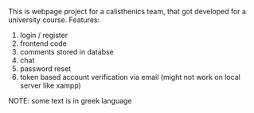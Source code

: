 This is webpage project for a calisthenics team, that got developed for a university course. 
Features:
1. login / register
2. frontend code
3. comments stored in databse
4. chat 
5. password reset
6. token based account verification via email (might not work on local server like xampp)

NOTE: some text is in greek language
